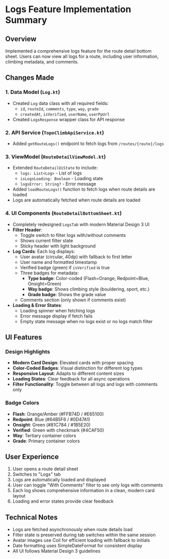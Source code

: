 # Logs Feature Implementation Summary

## Overview
Implemented a comprehensive logs feature for the route detail bottom sheet. Users can now view all logs for a route, including user information, climbing metadata, and comments.

## Changes Made

### 1. Data Model (`Log.kt`)
- Created `Log` data class with all required fields:
  - `id`, `routeId`, `comments`, `type`, `way`, `grade`
  - `createdAt`, `isVerified`, `userName`, `userPpUrl`
- Created `LogsResponse` wrapper class for API response

### 2. API Service (`TopoClimbApiService.kt`)
- Added `getRouteLogs()` endpoint to fetch logs from `/routes/{route}/logs`

### 3. ViewModel (`RouteDetailViewModel.kt`)
- Extended `RouteDetailUiState` to include:
  - `logs: List<Log>` - List of logs
  - `isLogsLoading: Boolean` - Loading state
  - `logsError: String?` - Error message
- Added `loadRouteLogs()` function to fetch logs when route details are loaded
- Logs are automatically fetched when route details are loaded

### 4. UI Components (`RouteDetailBottomSheet.kt`)
- Completely redesigned `LogsTab` with modern Material Design 3 UI
- **Filter Header**: 
  - Toggle switch to filter logs with/without comments
  - Shows current filter state
  - Sticky header with light background
- **Log Cards**: Each log displays:
  - User avatar (circular, 40dp) with fallback to first letter
  - User name and formatted timestamp
  - Verified badge (green) if `isVerified` is true
  - Three badges for metadata:
    - **Type badge**: Color-coded (Flash=Orange, Redpoint=Blue, Onsight=Green)
    - **Way badge**: Shows climbing style (bouldering, sport, etc.)
    - **Grade badge**: Shows the grade value
  - Comments section (only shown if comments exist)
- **Loading & Error States**:
  - Loading spinner when fetching logs
  - Error message display if fetch fails
  - Empty state message when no logs exist or no logs match filter

## UI Features

### Design Highlights
- **Modern Card Design**: Elevated cards with proper spacing
- **Color-Coded Badges**: Visual distinction for different log types
- **Responsive Layout**: Adapts to different content sizes
- **Loading States**: Clear feedback for all async operations
- **Filter Functionality**: Toggle between all logs and logs with comments only

### Badge Colors
- **Flash**: Orange/Amber (#FFB74D / #E65100)
- **Redpoint**: Blue (#64B5F6 / #0D47A1)
- **Onsight**: Green (#81C784 / #1B5E20)
- **Verified**: Green with checkmark (#4CAF50)
- **Way**: Tertiary container colors
- **Grade**: Primary container colors

## User Experience
1. User opens a route detail sheet
2. Switches to "Logs" tab
3. Logs are automatically loaded and displayed
4. User can toggle "With Comments" filter to see only logs with comments
5. Each log shows comprehensive information in a clean, modern card layout
6. Loading and error states provide clear feedback

## Technical Notes
- Logs are fetched asynchronously when route details load
- Filter state is preserved during tab switches within the same session
- Avatar images use Coil for efficient loading with fallback to initials
- Date formatting uses SimpleDateFormat for consistent display
- All UI follows Material Design 3 guidelines
